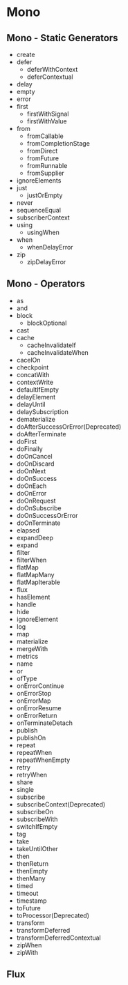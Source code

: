 # Mono

## Mono - Static Generators
  * create
  * defer
    * deferWithContext
    * deferContextual
  * delay
  * empty
  * error
  * first
    * firstWithSignal
    * firstWithValue
  * from
    * fromCallable
    * fromCompletionStage
    * fromDirect
    * fromFuture
    * fromRunnable
    * fromSupplier
  * ignoreElements
  * just
    * justOrEmpty
  * never
  * sequenceEqual
  * subscriberContext
  * using
    * usingWhen
  * when
    * whenDelayError
  * zip
    * zipDelayError


## Mono - Operators
  * as
  * and
  * block
    * blockOptional
  * cast
  * cache
    * cacheInvalidateIf
    * cacheInvalidateWhen 
  * cacelOn
  * checkpoint
  * concatWith
  * contextWrite
  * defaultIfEmpty
  * delayElement
  * delayUntil
  * delaySubscription
  * dematerialize
  * doAfterSuccessOrError(Deprecated)
  * doAfterTerminate
  * doFirst
  * doFinally
  * doOnCancel
  * doOnDiscard
  * doOnNext
  * doOnSuccess
  * doOnEach
  * doOnError
  * doOnRequest
  * doOnSubscribe
  * doOnSuccessOrError
  * doOnTerminate
  * elapsed
  * expandDeep
  * expand
  * filter
  * filterWhen
  * flatMap
  * flatMapMany
  * flatMapIterable
  * flux
  * hasElement
  * handle
  * hide
  * ignoreElement
  * log
  * map
  * materialize
  * mergeWith
  * metrics
  * name
  * or
  * ofType
  * onErrorContinue
  * onErrorStop
  * onErrorMap
  * onErrorResume
  * onErrorReturn
  * onTerminateDetach
  * publish
  * publishOn
  * repeat
  * repeatWhen
  * repeatWhenEmpty
  * retry
  * retryWhen
  * share
  * single
  * subscribe
  * subscribeContext(Deprecated)
  * subscribeOn
  * subscribeWith
  * switchIfEmpty
  * tag
  * take
  * takeUntilOther
  * then
  * thenReturn
  * thenEmpty
  * thenMany
  * timed
  * timeout
  * timestamp
  * toFuture
  * toProcessor(Deprecated)
  * transform
  * transformDeferred
  * transformDeferredContextual
  * zipWhen
  * zipWith 



## Flux
